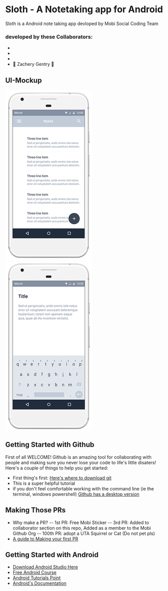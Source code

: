 # Sloth - A Notetaking app for Android

Sloth is a Android note taking app devloped by Mobi Social Coding Team
### developed by these Collaborators:
-
- 
- 
- 🎉 Zachery Gentry 🎉

## UI-Mockup
![alt text](https://github.com/idappthat/Sloth/blob/zach/images/page1.png "Page 1")
![alt text](https://github.com/idappthat/Sloth/blob/zach/images/page2.png "Page 2")

## Getting Started with Github
First of all WELCOME! Github is an amazing tool for collaborating with people and making sure you never lose your code to life's little disaters! Here's a couple of things to help you get started:
-  First thing's first: [Here's where to download git](https://git-scm.com/book/en/v1/Getting-Started-Installing-Git)
- This is a super helpful tutorial 
- if you don't feel comfortable working with the command line (ie the terminal, windows powershell) [Github has a desktop version](https://desktop.github.com/)

## Making Those PRs
- Why make a PR?
-- 1st PR: Free Mobi Sticker
-- 3rd PR: Added to collaborator section on this repo, Added as a member to the Mobi Github Org
-- 100th PR: adopt a UTA Squirrel or Cat (Do not pet pls)
- [A guide to Making your first PR](https://www.thinkful.com/learn/github-pull-request-tutorial/)

## Getting Started with Android
  - [Download Android Studio Here](https://developer.android.com/studio/)
  - [Free Android Course](https://www.udacity.com/course/new-android-fundamentals--ud851)
  - [Android Tutorials Point](https://www.tutorialspoint.com/android/)
  - [Android's Documentation](https://developer.android.com/docs/)
  
